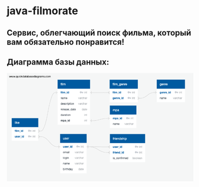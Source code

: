 # java-filmorate
Сервис, облегчающий поиск фильма, который вам обязательно понравится!
--- 
## Диаграмма базы данных:
![alt text](https://github.com/MatveevaVeronikaViktorovna/java-filmorate/blob/add-database/src/main/resources/ERD/filmorate_ERD.png?raw=true)